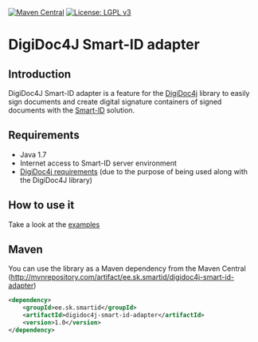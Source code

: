 [![Maven Central](https://maven-badges.herokuapp.com/maven-central/ee.sk.smartid/digidoc4j-smart-id-adapter/badge.svg)](https://maven-badges.herokuapp.com/maven-central/ee.sk.smartid/digidoc4j-smart-id-adapter)
[![License: LGPL v3](https://img.shields.io/badge/License-LGPL%20v3-blue.svg)](http://www.gnu.org/licenses/lgpl-3.0)

# DigiDoc4J Smart-ID adapter

## Introduction

DigiDoc4J Smart-ID adapter is a feature for the [DigiDoc4j](https://github.com/open-eid/digidoc4j) library to easily sign documents and create digital signature containers of signed documents with the [Smart-ID](https://www.smart-id.com) solution.

## Requirements

* Java 1.7
* Internet access to Smart-ID server environment
* [DigiDoc4j requirements](https://github.com/open-eid/digidoc4j#user-content-requirements) (due to the purpose of being used along with the DigiDoc4J library)

## How to use it

Take a look at the [examples](https://github.com/SK-EID/digidoc4j-smart-id-adapter/wiki/Examples-of-using-it)

## Maven
You can use the library as a Maven dependency from the Maven Central (http://mvnrepository.com/artifact/ee.sk.smartid/digidoc4j-smart-id-adapter)

```xml
<dependency>
    <groupId>ee.sk.smartid</groupId>
    <artifactId>digidoc4j-smart-id-adapter</artifactId>
    <version>1.0</version>
</dependency>
```
